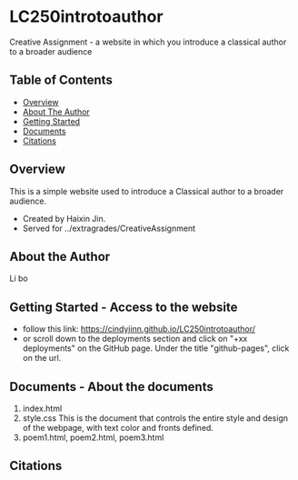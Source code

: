 # LC250introtoauthor
Creative Assignment - a website in which you introduce a classical author to a broader audience


## Table of Contents

- [Overview](#overview)
- [About The Author](#about-the-author)
- [Getting Started](#getting-started)
- [Documents](#documents)
- [Citations](#citations)

## Overview
This is a simple website used to introduce a Classical author to a broader audience. 
  - Created by Haixin Jin.
  - Served for ../extragrades/CreativeAssignment

## About the Author
Li bo

## Getting Started - Access to the website
- follow this link: https://cindyjinn.github.io/LC250introtoauthor/
- or scroll down to the deployments section and  click on "+xx deployments" on the GitHub page. Under the title "github-pages", click on the url.
  
## Documents - About the documents

1. index.html
2. style.css
  This is the document that controls the entire style and design of the webpage, with text color and fronts defined.
4. poem1.html, poem2.html, poem3.html

## Citations
